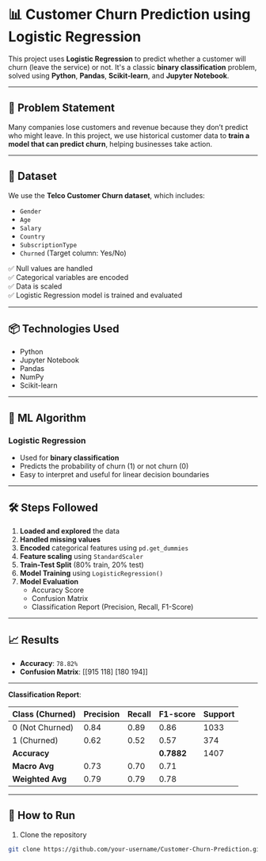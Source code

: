 # 📊 Customer Churn Prediction using Logistic Regression

This project uses **Logistic Regression** to predict whether a customer will churn (leave the service) or not. It's a classic **binary classification** problem, solved using **Python**, **Pandas**, **Scikit-learn**, and **Jupyter Notebook**.

---

## 📌 Problem Statement

Many companies lose customers and revenue because they don’t predict who might leave. In this project, we use historical customer data to **train a model that can predict churn**, helping businesses take action.

---

## 📁 Dataset

We use the **Telco Customer Churn dataset**, which includes:

- `Gender`
- `Age`
- `Salary`
- `Country`
- `SubscriptionType`
- `Churned` (Target column: Yes/No)

✅ Null values are handled  
✅ Categorical variables are encoded  
✅ Data is scaled  
✅ Logistic Regression model is trained and evaluated

---

## 📦 Technologies Used

- Python
- Jupyter Notebook
- Pandas
- NumPy
- Scikit-learn

---

## 🧠 ML Algorithm

### Logistic Regression

- Used for **binary classification**
- Predicts the probability of churn (1) or not churn (0)
- Easy to interpret and useful for linear decision boundaries

---

## 🛠️ Steps Followed

1. **Loaded and explored** the data
2. **Handled missing values**
3. **Encoded** categorical features using `pd.get_dummies`
4. **Feature scaling** using `StandardScaler`
5. **Train-Test Split** (80% train, 20% test)
6. **Model Training** using `LogisticRegression()`
7. **Model Evaluation**
   - Accuracy Score
   - Confusion Matrix
   - Classification Report (Precision, Recall, F1-Score)

---

## 📈 Results

- **Accuracy**: `78.82%`
- **Confusion Matrix**: [[915 118] [180 194]]

---

 **Classification Report**:

| Class (Churned) | Precision | Recall | F1-score | Support |
|------------------|-----------|--------|----------|---------|
| 0 (Not Churned)  | 0.84      | 0.89   | 0.86     | 1033    |
| 1 (Churned)      | 0.62      | 0.52   | 0.57     | 374     |
| **Accuracy**     |           |        | **0.7882** | 1407    |
| **Macro Avg**    | 0.73      | 0.70   | 0.71     |         |
| **Weighted Avg** | 0.79      | 0.79   | 0.78     |         |

---

## 📂 How to Run

1. Clone the repository
 ```bash
 git clone https://github.com/your-username/Customer-Churn-Prediction.git


